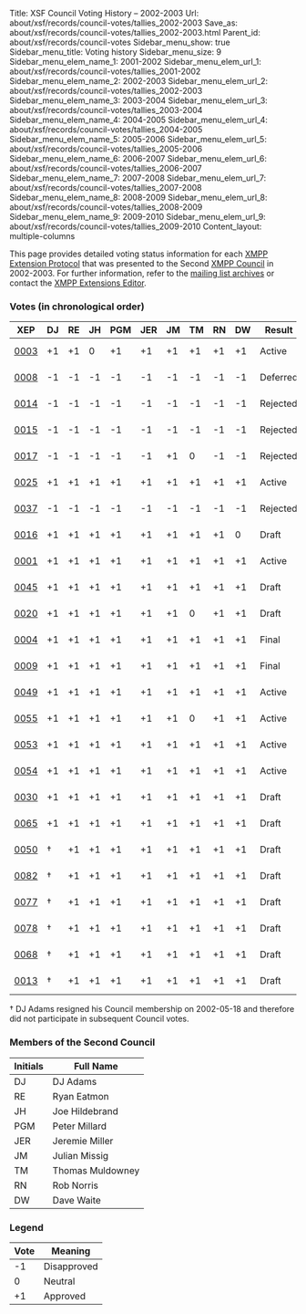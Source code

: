 Title: XSF Council Voting History – 2002-2003
Url: about/xsf/records/council-votes/tallies_2002-2003
Save_as: about/xsf/records/council-votes/tallies_2002-2003.html
Parent_id: about/xsf/records/council-votes
Sidebar_menu_show: true
Sidebar_menu_title: Voting history
Sidebar_menu_size: 9
Sidebar_menu_elem_name_1: 2001-2002
Sidebar_menu_elem_url_1: about/xsf/records/council-votes/tallies_2001-2002
Sidebar_menu_elem_name_2: 2002-2003
Sidebar_menu_elem_url_2: about/xsf/records/council-votes/tallies_2002-2003
Sidebar_menu_elem_name_3: 2003-2004
Sidebar_menu_elem_url_3: about/xsf/records/council-votes/tallies_2003-2004
Sidebar_menu_elem_name_4: 2004-2005
Sidebar_menu_elem_url_4: about/xsf/records/council-votes/tallies_2004-2005
Sidebar_menu_elem_name_5: 2005-2006
Sidebar_menu_elem_url_5: about/xsf/records/council-votes/tallies_2005-2006
Sidebar_menu_elem_name_6: 2006-2007
Sidebar_menu_elem_url_6: about/xsf/records/council-votes/tallies_2006-2007
Sidebar_menu_elem_name_7: 2007-2008
Sidebar_menu_elem_url_7: about/xsf/records/council-votes/tallies_2007-2008
Sidebar_menu_elem_name_8: 2008-2009
Sidebar_menu_elem_url_8: about/xsf/records/council-votes/tallies_2008-2009
Sidebar_menu_elem_name_9: 2009-2010
Sidebar_menu_elem_url_9: about/xsf/records/council-votes/tallies_2009-2010
Content_layout: multiple-columns

This page provides detailed voting status information for each [XMPP Extension Protocol] that was presented to the Second [XMPP Council] in 2002-2003. For further information, refer to the [mailing list archives] or contact the [XMPP Extensions Editor].

### Votes (in chronological order)

| XEP    | DJ       | RE | JH | PGM | JER | JM | TM | RN | DW | Result   | Date       |
|--------|----------|----|----|-----|-----|----|----|----|----|----------|------------|
| [0003] | +1       | +1 |  0 | +1  | +1  | +1 | +1 | +1 | +1 | Active   | 2002-10-15 |
| [0008] | -1       | -1 | -1 | -1  | -1  | -1 | -1 | -1 | -1 | Deferred | 2002-10-15 |
| [0014] | -1       | -1 | -1 | -1  | -1  | -1 | -1 | -1 | -1 | Rejected | 2002-10-15 |
| [0015] | -1       | -1 | -1 | -1  | -1  | -1 | -1 | -1 | -1 | Rejected | 2002-10-15 |
| [0017] | -1       | -1 | -1 | -1  | -1  | +1 |  0 | -1 | -1 | Rejected | 2002-10-15 |
| [0025] | +1       | +1 | +1 | +1  | +1  | +1 | +1 | +1 | +1 | Active   | 2002-10-15 |
| [0037] | -1       | -1 | -1 | -1  | -1  | -1 | -1 | -1 | -1 | Rejected | 2002-10-15 |
| [0016] | +1       | +1 | +1 | +1  | +1  | +1 | +1 | +1 |  0 | Draft    | 2002-10-22 |
| [0001] | +1       | +1 | +1 | +1  | +1  | +1 | +1 | +1 | +1 | Active   | 2002-11-20 |
| [0045] | +1       | +1 | +1 | +1  | +1  | +1 | +1 | +1 | +1 | Draft    | 2002-11-21 |
| [0020] | +1       | +1 | +1 | +1  | +1  | +1 |  0 | +1 | +1 | Draft    | 2002-12-06 |
| [0004] | +1       | +1 | +1 | +1  | +1  | +1 | +1 | +1 | +1 | Final    | 2002-12-09 |
| [0009] | +1       | +1 | +1 | +1  | +1  | +1 | +1 | +1 | +1 | Final    | 2002-12-09 |
| [0049] | +1       | +1 | +1 | +1  | +1  | +1 | +1 | +1 | +1 | Active   | 2003-01-09 |
| [0055] | +1       | +1 | +1 | +1  | +1  | +1 |  0 | +1 | +1 | Active   | 2003-01-09 |
| [0053] | +1       | +1 | +1 | +1  | +1  | +1 | +1 | +1 | +1 | Active   | 2003-03-20 |
| [0054] | +1       | +1 | +1 | +1  | +1  | +1 | +1 | +1 | +1 | Active   | 2003-03-26 |
| [0030] | +1       | +1 | +1 | +1  | +1  | +1 | +1 | +1 | +1 | Draft    | 2003-04-21 |
| [0065] | +1       | +1 | +1 | +1  | +1  | +1 | +1 | +1 | +1 | Draft    | 2003-04-21 |
| [0050] | &dagger; | +1 | +1 | +1  | +1  | +1 | +1 | +1 | +1 | Draft    | 2003-05-19 |
| [0082] | &dagger; | +1 | +1 | +1  | +1  | +1 | +1 | +1 | +1 | Draft    | 2003-05-28 |
| [0077] | &dagger; | +1 | +1 | +1  | +1  | +1 | +1 | +1 | +1 | Draft    | 2003-06-18 |
| [0078] | &dagger; | +1 | +1 | +1  | +1  | +1 | +1 | +1 | +1 | Draft    | 2003-06-18 |
| [0068] | &dagger; | +1 | +1 | +1  | +1  | +1 | +1 | +1 | +1 | Draft    | 2003-08-18 |
| [0013] | &dagger; | +1 | +1 | +1  | +1  | +1 | +1 | +1 | +1 | Draft    | 2003-09-09 |

&dagger; DJ Adams resigned his Council membership on 2002-05-18 and therefore did not participate in subsequent Council votes.

### Members of the Second Council

| Initials | Full Name        |
|----------|------------------|
| DJ       | DJ Adams         |
| RE       | Ryan Eatmon      |
| JH       | Joe Hildebrand   |
| PGM      | Peter Millard    |
| JER      | Jeremie Miller   |
| JM       | Julian Missig    |
| TM       | Thomas Muldowney |
| RN       | Rob Norris       |
| DW       | Dave Waite       |

### Legend

| Vote | Meaning      |
|------|--------------|
| -1   | Disapproved  |
|  0   | Neutral      |
| +1   | Approved     |


  [XMPP Extension Protocol]: /extensions/
  [XMPP Council]: /council/
  [mailing list archives]: https://mail.jabber.org/pipermail/council/
  [XMPP Extensions Editor]: /extensions/editor.shtml
  [0003]: /extensions/xep-0003.html
  [0008]: /extensions/xep-0008.html
  [0014]: /extensions/xep-0014.html
  [0015]: /extensions/xep-0015.html
  [0017]: /extensions/xep-0017.html
  [0025]: /extensions/xep-0025.html
  [0037]: /extensions/xep-0037.html
  [0016]: /extensions/xep-0016.html
  [0001]: /extensions/xep-0001.html
  [0045]: /extensions/xep-0045.html
  [0020]: /extensions/xep-0020.html
  [0004]: /extensions/xep-0004.html
  [0009]: /extensions/xep-0009.html
  [0049]: /extensions/xep-0049.html
  [0055]: /extensions/xep-0055.html
  [0053]: /extensions/xep-0053.html
  [0054]: /extensions/xep-0054.html
  [0030]: /extensions/xep-0030.html
  [0065]: /extensions/xep-0065.html
  [0050]: /extensions/xep-0050.html
  [0082]: /extensions/xep-0082.html
  [0077]: /extensions/xep-0077.html
  [0078]: /extensions/xep-0078.html
  [0068]: /extensions/xep-0068.html
  [0013]: /extensions/xep-0013.html